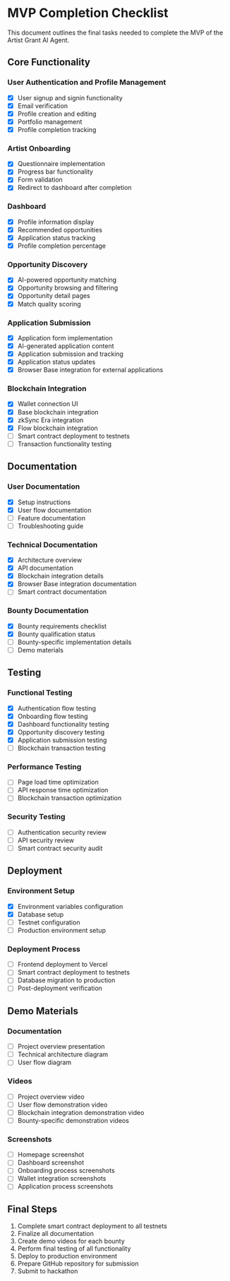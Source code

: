 # MVP Completion Checklist

This document outlines the final tasks needed to complete the MVP of the Artist Grant AI Agent.

## Core Functionality

### User Authentication and Profile Management
- [x] User signup and signin functionality
- [x] Email verification
- [x] Profile creation and editing
- [x] Portfolio management
- [x] Profile completion tracking

### Artist Onboarding
- [x] Questionnaire implementation
- [x] Progress bar functionality
- [x] Form validation
- [x] Redirect to dashboard after completion

### Dashboard
- [x] Profile information display
- [x] Recommended opportunities
- [x] Application status tracking
- [x] Profile completion percentage

### Opportunity Discovery
- [x] AI-powered opportunity matching
- [x] Opportunity browsing and filtering
- [x] Opportunity detail pages
- [x] Match quality scoring

### Application Submission
- [x] Application form implementation
- [x] AI-generated application content
- [x] Application submission and tracking
- [x] Application status updates
- [x] Browser Base integration for external applications

### Blockchain Integration
- [x] Wallet connection UI
- [x] Base blockchain integration
- [x] zkSync Era integration
- [x] Flow blockchain integration
- [ ] Smart contract deployment to testnets
- [ ] Transaction functionality testing

## Documentation

### User Documentation
- [x] Setup instructions
- [x] User flow documentation
- [ ] Feature documentation
- [ ] Troubleshooting guide

### Technical Documentation
- [x] Architecture overview
- [x] API documentation
- [x] Blockchain integration details
- [x] Browser Base integration documentation
- [ ] Smart contract documentation

### Bounty Documentation
- [x] Bounty requirements checklist
- [x] Bounty qualification status
- [ ] Bounty-specific implementation details
- [ ] Demo materials

## Testing

### Functional Testing
- [x] Authentication flow testing
- [x] Onboarding flow testing
- [x] Dashboard functionality testing
- [x] Opportunity discovery testing
- [x] Application submission testing
- [ ] Blockchain transaction testing

### Performance Testing
- [ ] Page load time optimization
- [ ] API response time optimization
- [ ] Blockchain transaction optimization

### Security Testing
- [ ] Authentication security review
- [ ] API security review
- [ ] Smart contract security audit

## Deployment

### Environment Setup
- [x] Environment variables configuration
- [x] Database setup
- [ ] Testnet configuration
- [ ] Production environment setup

### Deployment Process
- [ ] Frontend deployment to Vercel
- [ ] Smart contract deployment to testnets
- [ ] Database migration to production
- [ ] Post-deployment verification

## Demo Materials

### Documentation
- [ ] Project overview presentation
- [ ] Technical architecture diagram
- [ ] User flow diagram

### Videos
- [ ] Project overview video
- [ ] User flow demonstration video
- [ ] Blockchain integration demonstration video
- [ ] Bounty-specific demonstration videos

### Screenshots
- [ ] Homepage screenshot
- [ ] Dashboard screenshot
- [ ] Onboarding process screenshots
- [ ] Wallet integration screenshots
- [ ] Application process screenshots

## Final Steps

1. Complete smart contract deployment to all testnets
2. Finalize all documentation
3. Create demo videos for each bounty
4. Perform final testing of all functionality
5. Deploy to production environment
6. Prepare GitHub repository for submission
7. Submit to hackathon 